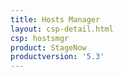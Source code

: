 ```yaml
---
title: Hosts Manager
layout: csp-detail.html
csp: hostsmgr
product: StageNow
productversion: '5.3'
---
```







